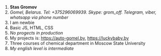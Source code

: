 1. **Stas Gromov**
2. *Gomel, Belarus. Tel: +375296069939. Skype: grom_off. Telegram, viber, whatsapp via phone number*
3. I am newbie
4. Basic JS, HTML, CSS
5. *No progects in production*
6. My projects is: https://auto-gomel.by, https://luckybaby.by
7. Three courses of chemical department in Moscow State University
8. *My english level is intermediate*
